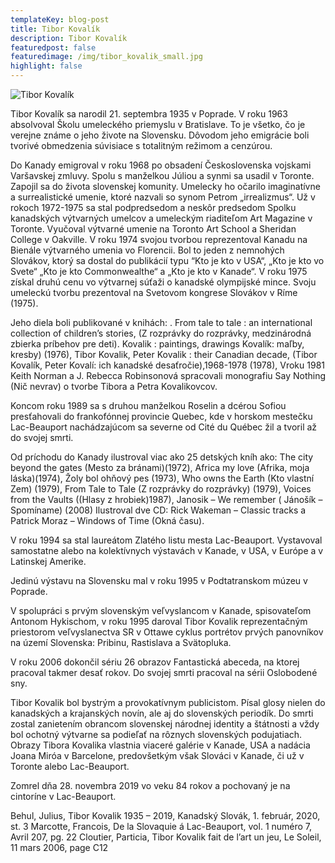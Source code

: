 ```yaml
---
templateKey: blog-post
title: Tibor Kovalík
description: Tibor Kovalík
featuredpost: false
featuredimage: /img/tibor_kovalik_small.jpg
highlight: false
---
```

![Tibor Kovalík](/img/tibor_kovalik_big.jpg "Tibor Kovalík")

Tibor Kovalík sa narodil 21. septembra 1935 v Poprade. V roku 1963 absolvoval Školu umeleckého priemyslu v Bratislave. To je všetko, čo je verejne známe o jeho živote na Slovensku. Dôvodom jeho emigrácie boli tvorivé obmedzenia súvisiace s totalitným režimom a cenzúrou.

Do Kanady emigroval v roku 1968 po obsadení Československa vojskami Varšavskej zmluvy. Spolu s manželkou Júliou a synmi sa usadil v Toronte. Zapojil sa do života slovenskej komunity. Umelecky ho očarilo imaginatívne a surrealistické umenie, ktoré nazvali so synom Petrom „irrealizmus“. Už v rokoch 1972-1975 sa stal podpredsedom a neskôr predsedom Spolku kanadských výtvarných umelcov a umeleckým riaditeľom Art Magazine v Toronte. Vyučoval výtvarné umenie na Toronto Art School a Sheridan College v Oakville. 
V roku 1974 svojou tvorbou reprezentoval Kanadu na Bienále výtvarného umenia vo Florencii. Bol to jeden z nemnohých Slovákov, ktorý sa dostal do publikácií typu “Kto je kto v USA“, „Kto je kto vo Svete“ „Kto je kto Commonwealthe“ a „Kto je kto v Kanade“. V roku 1975 získal druhú cenu vo výtvarnej súťaži o kanadské olympijské mince. Svoju umeleckú tvorbu prezentoval na Svetovom kongrese Slovákov v Ríme (1975).

Jeho diela boli publikované v knihách: . From tale to tale : an international collection of children’s stories, (Z rozprávky do rozprávky, medzinárodná zbierka príbehov pre deti). Kovalik : paintings, drawings Kovalík: maľby, kresby) (1976), Tibor Kovalik, Peter Kovalik : their Canadian decade, (Tibor Kovalík, Peter Kovalí: ich kanadské desaťročie),1968-1978 (1978), Vroku 1981 Keith Norman a J. Rebecca Robinsonová spracovali monografiu Say Nothing (Nič nevrav) o tvorbe Tibora a Petra Kovalikovcov.

Koncom roku 1989 sa s druhou manželkou Roselin a dcérou Sofiou presťahovali do frankofónnej provincie Quebec, kde v horskom mestečku Lac-Beauport nachádzajúcom sa severne od Cité du Québec žil a tvoril až do svojej smrti.

Od príchodu do Kanady ilustroval viac ako 25 detských kníh ako: The city beyond the gates (Mesto za bránami)(1972), Africa my love (Afrika, moja láska)(1974), Žoly bol ohňový pes (1973), Who owns the Earth (Kto vlastní Zem) (1979), From Tale to Tale (Z rozprávky do rozprávky) (1979), Voices from the Vaults ((Hlasy z hrobiek)1987), Janosik – We remember ( Jánošík – Spomíname) (2008) Ilustroval dve CD: Rick Wakeman – Classic tracks a Patrick Moraz – Windows of Time (Okná času).

V roku 1994 sa stal laureátom Zlatého listu mesta Lac-Beauport. Vystavoval samostatne alebo na kolektívnych výstavách v Kanade, v USA, v Európe a v Latinskej Amerike.

Jedinú výstavu na Slovensku mal v roku 1995 v Podtatranskom múzeu v Poprade.

V spolupráci s prvým slovenským veľvyslancom v Kanade, spisovateľom Antonom Hykischom, v roku 1995 daroval Tibor Kovalik reprezentačným priestorom veľvyslanectva SR v Ottawe cyklus portrétov prvých panovníkov na území Slovenska: Pribinu, Rastislava a Svätopluka.

V roku 2006 dokončil sériu 26 obrazov Fantastická abeceda, na ktorej pracoval takmer desať rokov. Do svojej smrti pracoval na sérii Oslobodené sny.

Tibor Kovalik bol bystrým a provokatívnym publicistom. Písal glosy nielen do kanadských a krajanských novín, ale aj do slovenských periodík. Do smrti zostal zanietením obrancom slovenskej národnej identity a štátnosti a vždy bol ochotný výtvarne sa podieľať na rôznych slovenských podujatiach. Obrazy Tibora Kovalika vlastnia viaceré galérie v Kanade, USA a nadácia Joana Miróa v Barcelone, predovšetkým však Slováci v Kanade, či už v Toronte alebo Lac-Beauport.

Zomrel dňa 28. novembra 2019 vo veku 84 rokov a pochovaný je na cintoríne v Lac-Beauport.

Behul, Julius, Tibor Kovalik 1935 – 2019, Kanadský Slovák, 1. február, 2020, st. 3 Marcotte, Francois, De la Slovaquie á Lac-Beauport, vol. 1 numéro 7, Avril 207, pg. 22 Cloutier, Particia, Tibor Kovalik fait de l’art un jeu, Le Soleil, 11 mars 2006, page C12
